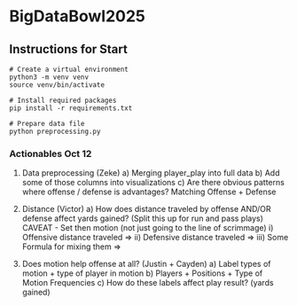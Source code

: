 # BigDataBowl2025



## Instructions for Start

```
# Create a virtual environment
python3 -m venv venv
source venv/bin/activate

# Install required packages
pip install -r requirements.txt

# Prepare data file
python preprocessing.py
```

### Actionables Oct 12
1) Data preprocessing (Zeke)
   a) Merging player_play into full data
   b) Add some of those columns into visualizations
   c) Are there obvious patterns where offense / defense is advantages? Matching Offense + Defense

2) Distance (Victor)
   a) How does distance traveled by offense AND/OR defense affect yards gained? (Split this up for run and pass plays)
      CAVEAT - Set then motion (not just going to the line of scrimmage)
      i) Offensive distance traveled =>
      ii) Defensive distance traveled =>
      iii) Some Formula for mixing them =>

3) Does motion help offense at all? (Justin + Cayden)
   a) Label types of motion + type of player in motion
   b) Players + Positions + Type of Motion Frequencies
   c) How do these labels affect play result? (yards gained)
